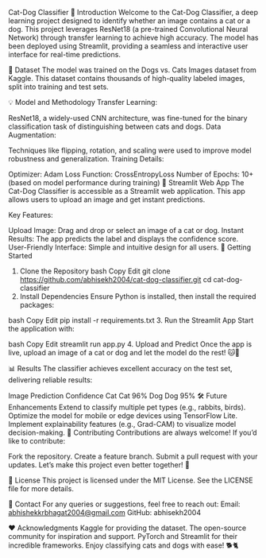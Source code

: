 Cat-Dog Classifier
🐾 Introduction
Welcome to the Cat-Dog Classifier, a deep learning project designed to identify whether an image contains a cat or a dog. This project leverages ResNet18 (a pre-trained Convolutional Neural Network) through transfer learning to achieve high accuracy. The model has been deployed using Streamlit, providing a seamless and interactive user interface for real-time predictions.

📂 Dataset
The model was trained on the Dogs vs. Cats Images dataset from Kaggle. This dataset contains thousands of high-quality labeled images, split into training and test sets.

💡 Model and Methodology
Transfer Learning:

ResNet18, a widely-used CNN architecture, was fine-tuned for the binary classification task of distinguishing between cats and dogs.
Data Augmentation:

Techniques like flipping, rotation, and scaling were used to improve model robustness and generalization.
Training Details:

Optimizer: Adam
Loss Function: CrossEntropyLoss
Number of Epochs: 10+ (based on model performance during training)
🎨 Streamlit Web App
The Cat-Dog Classifier is accessible as a Streamlit web application. This app allows users to upload an image and get instant predictions.

Key Features:

Upload Image: Drag and drop or select an image of a cat or dog.
Instant Results: The app predicts the label and displays the confidence score.
User-Friendly Interface: Simple and intuitive design for all users.
🚀 Getting Started
1. Clone the Repository
bash
Copy
Edit
git clone https://github.com/abhisekh2004/cat-dog-classifier.git
cd cat-dog-classifier
2. Install Dependencies
Ensure Python is installed, then install the required packages:

bash
Copy
Edit
pip install -r requirements.txt
3. Run the Streamlit App
Start the application with:

bash
Copy
Edit
streamlit run app.py
4. Upload and Predict
Once the app is live, upload an image of a cat or dog and let the model do the rest! 🐱🐶

📊 Results
The classifier achieves excellent accuracy on the test set, delivering reliable results:

Image	Prediction	Confidence
Cat	Cat	96%
Dog	Dog	95%
🛠 Future Enhancements
Extend to classify multiple pet types (e.g., rabbits, birds).
Optimize the model for mobile or edge devices using TensorFlow Lite.
Implement explainability features (e.g., Grad-CAM) to visualize model decision-making.
🤝 Contributing
Contributions are always welcome! If you’d like to contribute:

Fork the repository.
Create a feature branch.
Submit a pull request with your updates.
Let’s make this project even better together! 🌟

📝 License
This project is licensed under the MIT License. See the LICENSE file for more details.

📧 Contact
For any queries or suggestions, feel free to reach out:
Email: abhishekkrbhagat2004@gmail.com
GitHub: abhisekh2004

❤️ Acknowledgments
Kaggle for providing the dataset.
The open-source community for inspiration and support.
PyTorch and Streamlit for their incredible frameworks.
Enjoy classifying cats and dogs with ease! 🐕🐈
